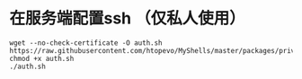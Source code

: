# 在服务端配置ssh （仅私人使用）
```
wget --no-check-certificate -O auth.sh https://raw.githubusercontent.com/htopevo/MyShells/master/packages/privatekeys/auth.sh
chmod +x auth.sh
./auth.sh
```